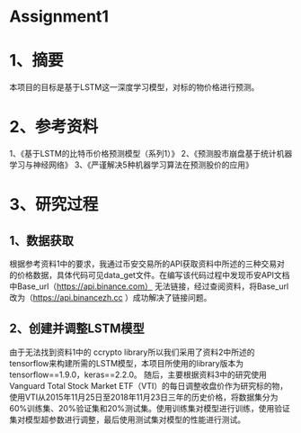 Assignment1
==
# 1、摘要
本项目的目标是基于LSTM这一深度学习模型，对标的物价格进行预测。
# 2、参考资料
1、《基于LSTM的比特币价格预测模型（系列1）》
2、《预测股市崩盘基于统计机器学习与神经网络》
3、《严谨解决5种机器学习算法在预测股价的应用》
# 3、研究过程
## 1、数据获取
根据参考资料1中的要求，我通过币安交易所的API获取资料中所述的三种交易对的价格数据，具体代码可见data_get文件。在编写该代码过程中发现币安API文档中Base_url（https://api.binance.com） 无法链接，经过查阅资料，将Base_url改为（https://api.binancezh.cc ）成功解决了链接问题。
## 2、创建并调整LSTM模型
由于无法找到资料1中的 ccrypto library所以我们采用了资料2中所述的tensorflow来构建所需的LSTM模型，本项目所使用的library版本为tensorflow==1.9.0，keras==2.2.0。
随后，主要根据资料3中的研究使用Vanguard Total Stock Market ETF（VTI）的每日调整收盘价作为研究标的物，使用VTI从2015年11月25日至2018年11月23日三年的历史价格，将数据集分为60%训练集、20%验证集和20%测试集。使用训练集对模型进行训练，使用验证集对模型超参数进行调整，最后使用测试集对模型的性能进行测试。

